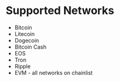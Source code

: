 # Supported Networks

* Bitcoin
* Litecoin
* Dogecoin
* Bitcoin Cash
* EOS
* Tron
* Ripple
* EVM - all networks on chainlist
